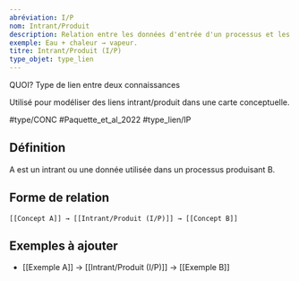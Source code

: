 ```yaml
---
abréviation: I/P
nom: Intrant/Produit
description: Relation entre les données d'entrée d'un processus et les résultats produits.
exemple: Eau + chaleur → vapeur.
titre: Intrant/Produit (I/P)
type_objet: type_lien
---
```

QUOI?
Type de lien entre deux connaissances

Utilisé pour modéliser des liens intrant/produit dans une carte conceptuelle.

#type/CONC 
#Paquette_et_al_2022 
#type_lien/IP

## Définition

A est un intrant ou une donnée utilisée dans un processus produisant B.

## Forme de relation

`[[Concept A]] → [[Intrant/Produit (I/P)]] → [[Concept B]]`

## Exemples à ajouter

- [[Exemple A]] → [[Intrant/Produit (I/P)]] → [[Exemple B]]

